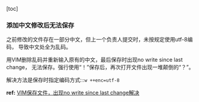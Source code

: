 [toc]

### 添加中文修改后无法保存
之前修改的文件存在一部分中文，但上一个负责人提交时，未按规定使用utf-8编码，
导致中文处全为乱码。

用VIM删除乱码并重新输入原有的中文，最后保存时出现no write since last change，
无法保存。强行使用“！”保存后，再次打开文件出现一堆颠倒的“？”。

解决方法是保存时指定编码方式:`:w ++enc=utf-8`

**ref:** [VIM保存文件，出现no write since last change解决](
https://blog.csdn.net/zrq293/article/details/106619113/)

